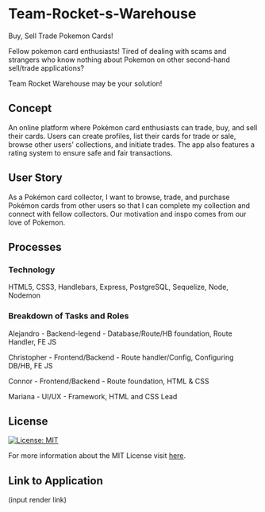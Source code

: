 # Team-Rocket-s-Warehouse
Buy, Sell Trade Pokemon Cards!

Fellow pokemon card enthusiasts! Tired of dealing with scams and strangers who know nothing about Pokemon on other second-hand sell/trade applications? 

Team Rocket Warehouse may be your solution! 

## Concept
An online platform where Pokémon card enthusiasts can trade, buy, and sell their cards. Users can create profiles, list their cards for trade or sale, browse other users' collections, and initiate trades. The app also features a rating system to ensure safe and fair transactions.

## User Story
As a Pokémon card collector, I want to browse, trade, and purchase Pokémon cards from other users so that I can complete my collection and connect with fellow collectors.
Our motivation and inspo comes from our love of Pokemon.

## Processes

### Technology
HTML5, CSS3, Handlebars, Express, PostgreSQL, Sequelize, Node, Nodemon

### Breakdown of Tasks and Roles
Alejandro - Backend-legend - Database/Route/HB foundation, Route Handler, FE JS 

Christopher - Frontend/Backend - Route handler/Config, Configuring DB/HB, FE JS 

Connor - Frontend/Backend - Route foundation, HTML & CSS 

Mariana - UI/UX - Framework, HTML and CSS Lead

## License

[![License: MIT](https://img.shields.io/badge/License-MIT-yellow.svg)](https://opensource.org/licenses/MIT)

For more information about the MIT License visit [here](https://opensource.org/licenses/MIT).

## Link to Application
(input render link)





